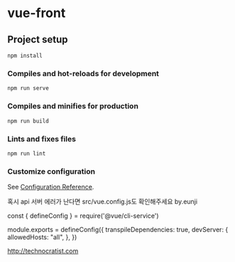 # vue-front

## Project setup
```
npm install
```

### Compiles and hot-reloads for development
```
npm run serve
```

### Compiles and minifies for production
```
npm run build
```

### Lints and fixes files
```
npm run lint
```

### Customize configuration
See [Configuration Reference](https://cli.vuejs.org/config/).



혹시 api 서버 에러가 난다면 src/vue.config.js도 확인해주세요 by.eunji

const { defineConfig } = require('@vue/cli-service')

module.exports = defineConfig({
  transpileDependencies: true,
  devServer: {
    allowedHosts: "all",
  },
})


http://technocratist.com
